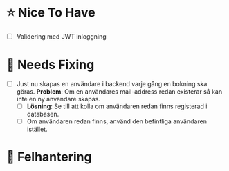 # :star: Nice To Have

- [ ] Validering med JWT inloggning

# :hammer: Needs Fixing

- [ ] Just nu skapas en användare i backend varje gång en bokning ska göras. **Problem**: Om en användares mail-address redan existerar så kan inte en ny användare skapas.
    - [ ] **Lösning**: Se till att kolla om användaren redan finns registerad i databasen.
    - [ ] Om användaren redan finns, använd den befintliga användaren istället.

# :red_circle: Felhantering